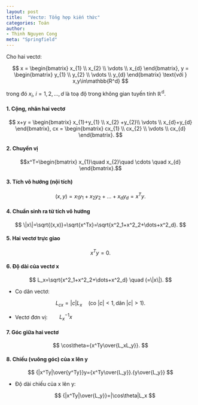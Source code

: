 ```yaml
---
layout: post
title:  "Vectơ: Tổng hợp kiến thức"
categories: Toán
author:
- Thinh Nguyen Cong
meta: "Springfield"
---
```


Cho hai vectơ:

$$
    x = \begin{bmatrix}
           x_{1} \\
           x_{2} \\
           \vdots \\
           x_{d}
         \end{bmatrix}, 
    y = \begin{bmatrix}
           y_{1} \\
           y_{2} \\
           \vdots \\
           y_{d}
         \end{bmatrix}    \text{với  }  x,y\in\mathbb{R^d}
$$

trong  đó $x_i$, $i=1,2,...,d$ là toạ độ trong không gian tuyến tính $\mathbb{R^d}$.
#### 1. Cộng, nhân hai vectơ

$$
        x+y = \begin{bmatrix}
           x_{1}+y_{1} \\
           x_{2} +y_{2}\\
           \vdots \\
           x_{d}+y_{d}
         \end{bmatrix}, 
    cx = \begin{bmatrix}
           cx_{1} \\
           cx_{2} \\
           \vdots \\
           cx_{d}
         \end{bmatrix}.
$$

#### 2. Chuyển vị
   
$$x^T=\begin{bmatrix}
           x_{1}\quad 
           x_{2}\quad
           \cdots \quad
           x_{d}
         \end{bmatrix}.$$

#### 3. Tích vô hướng (nội tích)

$$
    (x,y)=x_1y_1+x_2y_2+\dots +x_dy_d=x^Ty.
$$

#### 4. Chuẩn sinh ra từ tích vô hướng 

$$
    \|x\|=\sqrt{(x,x)}=\sqrt{x^Tx}=\sqrt{x^2_1+x^2_2+\dots+x^2_d}.
$$

#### 5. Hai vectơ trực giao

$$
    x^Ty=0.
$$

#### 6. Độ dài của vectơ x

$$
    L_x=\sqrt{x^2_1+x^2_2+\dots+x^2_d} \quad (=\|x\|).
$$

- Co dãn vectơ:

$$
    L_{cx}=|c|L_x \quad (\text{co } |c|<1, \text{dãn }|c|>1).
$$

- Vectơ đơn vị:$\qquad L_x^{-1}x$

#### 7. Góc giữa hai vectơ

$$
    \cos\theta={x^Ty\over{L_xL_y}}.
$$

#### 8. Chiếu (vuông góc) của x lên y

$$
    {|x^Ty|\over{y^Ty}}y={x^Ty\over{L_y}}.{y\over{L_y}}
$$

- Độ dài chiếu của x lên y:

    $$
        {|x^Ty|\over{L_y}}=|\cos\theta|L_x
    $$


